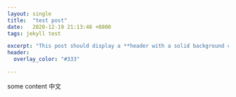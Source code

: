 ```yaml
---
layout: single
title:  "test post"
date:   2020-12-19 21:13:46 +0800
tags: jekyll test

excerpt: "This post should display a **header with a solid background color**, if the theme supports it."
header:
  overlay_color: "#333"

---
```

some content
中文
